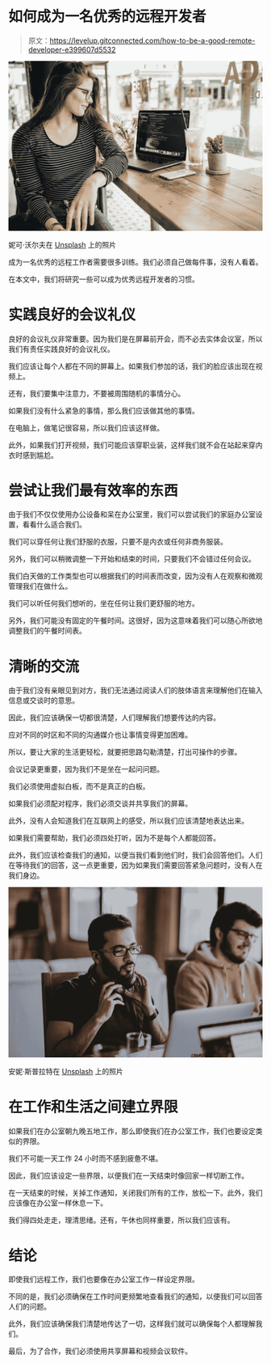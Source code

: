 # 如何成为一名优秀的远程开发者

> 原文：<https://levelup.gitconnected.com/how-to-be-a-good-remote-developer-e399607d5532>

![](img/f6bf80b7abcfee60f80e9ac7e65293cd.png)

妮可·沃尔夫在 [Unsplash](https://unsplash.com?utm_source=medium&utm_medium=referral) 上的照片

成为一名优秀的远程工作者需要很多训练。我们必须自己做每件事，没有人看着。

在本文中，我们将研究一些可以成为优秀远程开发者的习惯。

# 实践良好的会议礼仪

良好的会议礼仪非常重要。因为我们是在屏幕前开会，而不必去实体会议室，所以我们有责任实践良好的会议礼仪。

我们应该让每个人都在不同的屏幕上。如果我们参加的话，我们的脸应该出现在视频上。

还有，我们要集中注意力，不要被周围随机的事情分心。

如果我们没有什么紧急的事情，那么我们应该做其他的事情。

在电脑上，做笔记很容易，所以我们应该这样做。

此外，如果我们打开视频，我们可能应该穿职业装，这样我们就不会在站起来穿内衣时感到尴尬。

# 尝试让我们最有效率的东西

由于我们不仅仅使用办公设备和呆在办公室里，我们可以尝试我们的家庭办公室设置，看看什么适合我们。

我们可以穿任何让我们舒服的衣服，只要不是内衣或任何非商务服装。

另外，我们可以稍微调整一下开始和结束的时间，只要我们不会错过任何会议。

我们白天做的工作类型也可以根据我们的时间表而改变，因为没有人在观察和微观管理我们在做什么。

我们可以听任何我们想听的，坐在任何让我们更舒服的地方。

另外，我们可能没有固定的午餐时间。这很好，因为这意味着我们可以随心所欲地调整我们的午餐时间表。

# 清晰的交流

由于我们没有亲眼见到对方，我们无法通过阅读人们的肢体语言来理解他们在输入信息或交谈时的意思。

因此，我们应该确保一切都很清楚，人们理解我们想要传达的内容。

应对不同的时区和不同的沟通媒介也让事情变得更加困难。

所以，要让大家的生活更轻松，就要把思路勾勒清楚，打出可操作的步骤。

会议记录更重要，因为我们不是坐在一起问问题。

我们必须使用虚拟白板，而不是真正的白板。

如果我们必须配对程序，我们必须交谈并共享我们的屏幕。

此外，没有人会知道我们在互联网上的感受，所以我们应该清楚地表达出来。

如果我们需要帮助，我们必须四处打听，因为不是每个人都能回答。

此外，我们应该检查我们的通知，以便当我们看到他们时，我们会回答他们。人们在等待我们的回答，这一点更重要，因为如果我们需要回答紧急问题时，没有人在我们身边。

![](img/d479652bee705a9c5a8c9f3b37b7103f.png)

安妮·斯普拉特在 [Unsplash](https://unsplash.com?utm_source=medium&utm_medium=referral) 上的照片

# 在工作和生活之间建立界限

如果我们在办公室朝九晚五地工作，那么即使我们在办公室工作，我们也要设定类似的界限。

我们不可能一天工作 24 小时而不感到疲惫不堪。

因此，我们应该设定一些界限，以便我们在一天结束时像回家一样切断工作。

在一天结束的时候，关掉工作通知，关闭我们所有的工作，放松一下。此外，我们应该像在办公室一样休息一下。

我们得四处走走，理清思绪。还有，午休也同样重要，所以我们应该有。

# 结论

即使我们远程工作，我们也要像在办公室工作一样设定界限。

不同的是，我们必须确保在工作时间更频繁地查看我们的通知，以便我们可以回答人们的问题。

此外，我们应该确保我们清楚地传达了一切，这样我们就可以确保每个人都理解我们。

最后，为了合作，我们必须使用共享屏幕和视频会议软件。